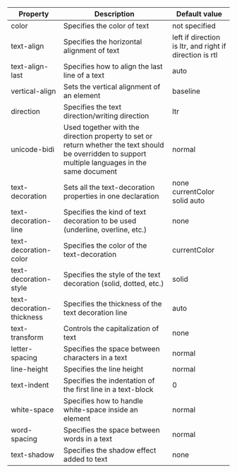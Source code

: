 | Property                  | Description                                                                                                                                         | Default value                                           |
| ------------------------- | --------------------------------------------------------------------------------------------------------------------------------------------------- | ------------------------------------------------------- |
| color                     | Specifies the color of text                                                                                                                         | not specified                                           |
| text-align                | Specifies the horizontal alignment of text                                                                                                          | left if direction is ltr, and right if direction is rtl |
| text-align-last           | Specifies how to align the last line of a text                                                                                                      | auto                                                    |
| vertical-align            | Sets the vertical alignment of an element                                                                                                           | baseline                                                |
| direction                 | Specifies the text direction/writing direction                                                                                                      | ltr                                                     |
| unicode-bidi              | Used together with the direction property to set or return whether the text should be overridden to support multiple languages in the same document | normal                                                  |
| text-decoration           | Sets all the text-decoration properties in one declaration                                                                                          | none currentColor solid auto                            |
| text-decoration-line      | Specifies the kind of text decoration to be used (underline, overline, etc.)                                                                        | none                                                    |
| text-decoration-color     | Specifies the color of the text-decoration                                                                                                          | currentColor                                            |
| text-decoration-style     | Specifies the style of the text decoration (solid, dotted, etc.)                                                                                    | solid                                                   |
| text-decoration-thickness | Specifies the thickness of the text decoration line                                                                                                 | auto                                                    |
| text-transform            | Controls the capitalization of text                                                                                                                 | none                                                    |
| letter-spacing            | Specifies the space between characters in a text                                                                                                    | normal                                                  |
| line-height               | Specifies the line height                                                                                                                           | normal                                                  |
| text-indent               | Specifies the indentation of the first line in a text-block                                                                                         | 0                                                       |
| white-space               | Specifies how to handle white-space inside an element                                                                                               | normal                                                  |
| word-spacing              | Specifies the space between words in a text                                                                                                         | normal                                                  |
| text-shadow               | Specifies the shadow effect added to text                                                                                                           | none                                                    |
